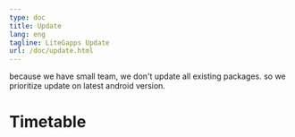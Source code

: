 ```yaml
---
type: doc
title: Update
lang: eng
tagline: LiteGapps Update
url: /doc/update.html
---
```


because we have small team, we don't update all existing packages. so we prioritize update on latest android version.

# Timetable
